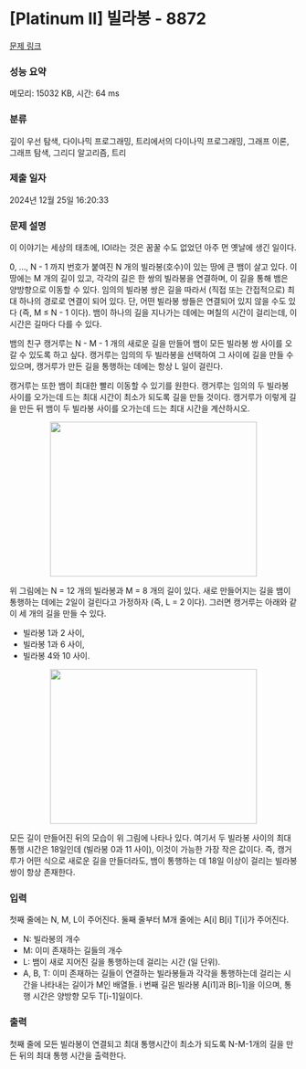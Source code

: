 # [Platinum II] 빌라봉 - 8872 

[문제 링크](https://www.acmicpc.net/problem/8872) 

### 성능 요약

메모리: 15032 KB, 시간: 64 ms

### 분류

깊이 우선 탐색, 다이나믹 프로그래밍, 트리에서의 다이나믹 프로그래밍, 그래프 이론, 그래프 탐색, 그리디 알고리즘, 트리

### 제출 일자

2024년 12월 25일 16:20:33

### 문제 설명

<p>이 이야기는 세상의 태초에, IOI라는 것은 꿈꿀 수도 없었던 아주 먼 옛날에 생긴 일이다.</p>

<p>0, …, N - 1 까지 번호가 붙여진 N 개의 빌라봉(호수)이 있는 땅에 큰 뱀이 살고 있다. 이 땅에는 M 개의 길이 있고, 각각의 길은 한 쌍의 빌라봉을 연결하며, 이 길을 통해 뱀은 양방향으로 이동할 수 있다. 임의의 빌라봉 쌍은 길을 따라서 (직접 또는 간접적으로) 최대 하나의 경로로 연결이 되어 있다. 단, 어떤 빌라봉 쌍들은 연결되어 있지 않을 수도 있다 (즉, M ≤ N - 1 이다). 뱀이 하나의 길을 지나가는 데에는 며칠의 시간이 걸리는데, 이 시간은 길마다 다를 수 있다.</p>

<p>뱀의 친구 캥거루는 N - M - 1 개의 새로운 길을 만들어 뱀이 모든 빌라봉 쌍 사이를 오갈 수 있도록 하고 싶다. 캥거루는 임의의 두 빌라봉을 선택하여 그 사이에 길을 만들 수 있으며, 캥거루가 만든 길을 통행하는 데에는 항상 L 일이 걸린다.</p>

<p>캥거루는 또한 뱀이 최대한 빨리 이동할 수 있기를 원한다. 캥거루는 임의의 두 빌라봉 사이를 오가는데 드는 최대 시간이 최소가 되도록 길을 만들 것이다. 캥거루가 이렇게 길을 만든 뒤 뱀이 두 빌라봉 사이를 오가는데 드는 최대 시간을 계산하시오.</p>

<p style="text-align: center;"><img alt="" src="https://upload.acmicpc.net/9b6a5a7a-c614-4f14-a05a-b0877360a0e2/-/preview/" style="width: 362px; height: 271px;"></p>

<p>위 그림에는 N = 12 개의 빌라봉과 M = 8 개의 길이 있다. 새로 만들어지는 길을 뱀이 통행하는 데에는 2일이 걸린다고 가정하자 (즉, L = 2 이다). 그러면 캥거루는 아래와 같이 세 개의 길을 만들 수 있다.</p>

<ul>
	<li>빌라봉 1과 2 사이,</li>
	<li>빌라봉 1과 6 사이,</li>
	<li>빌라봉 4와 10 사이.</li>
</ul>

<p style="text-align: center;"><img alt="" src="https://upload.acmicpc.net/3591f600-864b-48c7-ba8c-78ffe9311a6f/-/preview/" style="width: 362px; height: 271px;"></p>

<p>모든 길이 만들어진 뒤의 모습이 위 그림에 나타나 있다. 여기서 두 빌라봉 사이의 최대 통행 시간은 18일인데 (빌라봉 0과 11 사이), 이것이 가능한 가장 작은 값이다. 즉, 캥거루가 어떤 식으로 새로운 길을 만들더라도, 뱀이 통행하는 데 18일 이상이 걸리는 빌라봉 쌍이 항상 존재한다.</p>

### 입력 

 <p>첫째 줄에는 N, M, L이 주어진다. 둘째 줄부터 M개 줄에는 A[i] B[i] T[i]가 주어진다.</p>

<ul>
	<li>N: 빌라봉의 개수</li>
	<li>M: 이미 존재하는 길들의 개수</li>
	<li>L: 뱀이 새로 지어진 길을 통행하는데 걸리는 시간 (일 단위).</li>
	<li>A, B, T: 이미 존재하는 길들이 연결하는 빌라봉들과 각각을 통행하는데 걸리는 시간을 나타내는 길이가 M인 배열들. i 번째 길은 빌라봉 A[i1]과 B[i-1]을 이으며, 통행 시간은 양방향 모두 T[i-1]일이다.</li>
</ul>

### 출력 

 <p>첫째 줄에 모든 빌라봉이 연결되고 최대 통행시간이 최소가 되도록 N-M-1개의 길을 만든 뒤의 최대 통행 시간을 출력한다.</p>

